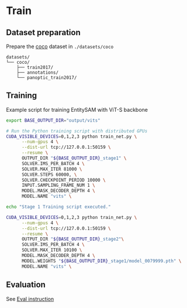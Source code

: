 # Train

## Dataset preparation

Prepare the [coco](https://cocodataset.org/) dataset in `./datasets/coco`

```
datasets/
└── coco/
    ├── train2017/
    ├── annotations/
    └── panoptic_train2017/
```


## Training

Example script for training EntitySAM with ViT-S backbone

```bash
export BASE_OUTPUT_DIR="output/vits"

# Run the Python training script with distributed GPUs
CUDA_VISIBLE_DEVICES=0,1,2,3 python train_net.py \
      --num-gpus 4 \
      --dist-url tcp://127.0.0.1:50159 \
      --resume \
      OUTPUT_DIR "${BASE_OUTPUT_DIR}_stage1" \
      SOLVER.IMS_PER_BATCH 4 \
      SOLVER.MAX_ITER 81000 \
      SOLVER.STEPS 60000, \
      SOLVER.CHECKPOINT_PERIOD 10000 \
      INPUT.SAMPLING_FRAME_NUM 1 \
      MODEL.MASK_DECODER_DEPTH 4 \
      MODEL.NAME "vits" \

echo "Stage 1 Training script executed."

CUDA_VISIBLE_DEVICES=0,1,2,3 python train_net.py \
      --num-gpus 4 \
      --dist-url tcp://127.0.0.1:50159 \
      --resume \
      OUTPUT_DIR "${BASE_OUTPUT_DIR}_stage2"\
      SOLVER.IMS_PER_BATCH 4 \
      SOLVER.MAX_ITER 10100 \
      MODEL.MASK_DECODER_DEPTH 4 \
      MODEL.WEIGHTS "${BASE_OUTPUT_DIR}_stage1/model_0079999.pth" \
      MODEL.NAME "vits" \

```

## Evaluation
See [Eval instruction](./EVAL.md)